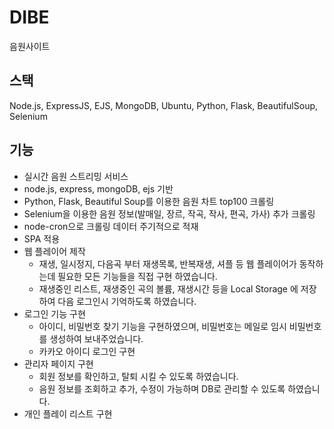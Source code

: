 # DIBE
음원사이트

## 스택
Node.js, ExpressJS, EJS, MongoDB, Ubuntu, Python, Flask, BeautifulSoup, Selenium

## 기능
- 실시간 음원 스트리밍 서비스
- node.js, express, mongoDB, ejs 기반
- Python, Flask, Beautiful Soup를 이용한 음원 차트 top100 크롤링
- Selenium을 이용한 음원 정보(발매일, 장르, 작곡, 작사, 편곡, 가사)  추가 크롤링
- node-cron으로 크롤링 데이터 주기적으로 적재
- SPA 적용
- 웹 플레이어 제작
    - 재생, 일시정지, 다음곡 부터 재생목록, 반복재생, 셔플 등 웹 플레이어가 동작하는데 필요한 모든 기능들을 직접 구현 하였습니다.
    - 재생중인 리스트, 재생중인 곡의 볼륨, 재생시간 등을 Local Storage 에 저장하여 다음 로그인시 기억하도록 하였습니다.
- 로그인 기능 구현
    - 아이디, 비밀번호 찾기 기능을 구현하였으며, 비밀번호는 메일로 임시 비밀번호를 생성하여 보내주었습니다.
    - 카카오 아이디 로그인 구현
- 관리자 페이지 구현
    - 회원 정보를 확인하고, 탈퇴 시킬 수 있도록 하였습니다.
    - 음원 정보를 조회하고 추가, 수정이 가능하며 DB로 관리할 수 있도록 하였습니다.
- 개인 플레이 리스트 구현
